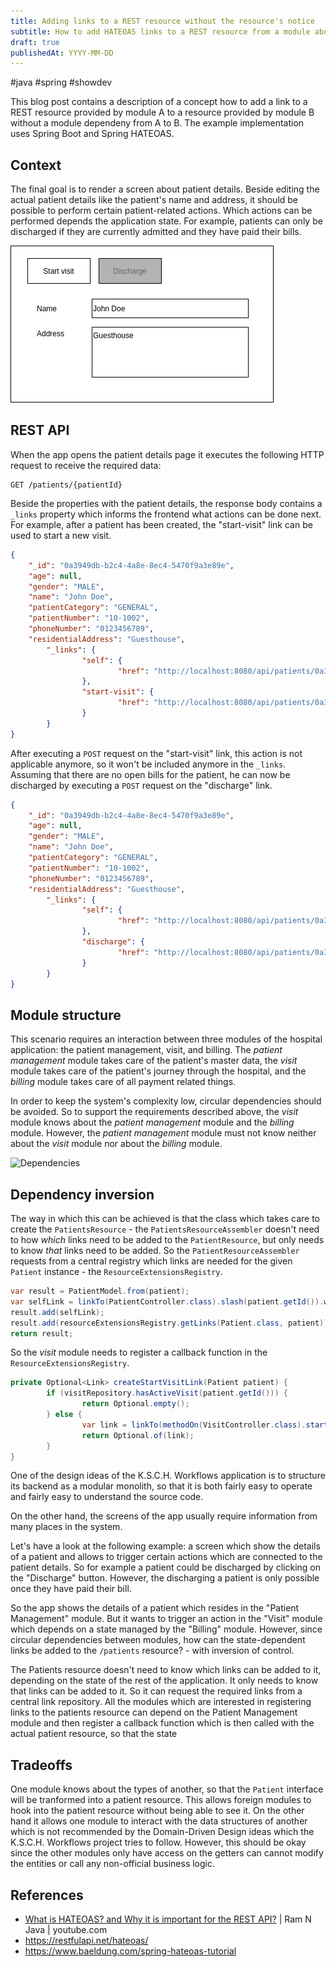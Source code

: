 ```yaml
---
title: Adding links to a REST resource without the resource's notice
subtitle: How to add HATEOAS links to a REST resource from a module about which it doesn't know about
draft: true
publishedAt: YYYY-MM-DD
---
```


#java #spring #showdev

This blog post contains a description of a concept how to add a link to a REST resource provided by module A to a resource provided by module B without a module dependeny from A to B. The example implementation uses Spring Boot and Spring HATEOAS.

## Context

The final goal is to render a screen about patient details. Beside editing the actual patient details like the patient's name and address, it should be possible to perform certain patient-related actions. Which actions can be performed depends the application state. For example, patients can only be discharged if they are currently admitted and they have paid their bills.

![Screen concept](img/screen-concept.png)


## REST API

When the app opens the patient details page it executes the following HTTP request to receive the required data:

```
GET /patients/{patientId}
```

Beside the properties with the patient details, the response body contains a `_links` property which informs the frontend what actions can be done next. For example, after a patient has been created, the "start-visit" link can be used to start a new visit.

```json
{
    "_id": "0a3949db-b2c4-4a8e-8ec4-5470f9a3e89e",
    "age": null,
    "gender": "MALE",
    "name": "John Doe",
    "patientCategory": "GENERAL",
    "patientNumber": "10-1002",
    "phoneNumber": "0123456789",
    "residentialAddress": "Guesthouse",
		"_links": {
				"self": {
						"href": "http://localhost:8080/api/patients/0a3949db-b2c4-4a8e-8ec4-5470f9a3e89e"
				},
				"start-visit": {
						"href": "http://localhost:8080/api/patients/0a3949db-b2c4-4a8e-8ec4-5470f9a3e89e/visits"
				}
		}
}
```

After executing a `POST` request on the "start-visit" link, this action is not applicable anymore, so it won't be included anymore in the `_links`. Assuming that there are no open bills for the patient, he can now be discharged by executing a `POST` request on the "discharge" link.

```json
{
    "_id": "0a3949db-b2c4-4a8e-8ec4-5470f9a3e89e",
    "age": null,
    "gender": "MALE",
    "name": "John Doe",
    "patientCategory": "GENERAL",
    "patientNumber": "10-1002",
    "phoneNumber": "0123456789",
    "residentialAddress": "Guesthouse",
		"_links": {
				"self": {
						"href": "http://localhost:8080/api/patients/0a3949db-b2c4-4a8e-8ec4-5470f9a3e89e"
				},
				"discharge": {
						"href": "http://localhost:8080/api/patients/0a3949db-b2c4-4a8e-8ec4-5470f9a3e89e/visits"
				}
		}
}
```

## Module structure

This scenario requires an interaction between three modules of the hospital application: the patient management, visit, and billing. The _patient management_ module takes care of the patient's master data, the _visit_ module takes care of the patient's journey through the hospital, and the _billing_ module takes care of all payment related things.

In order to keep the system's complexity low, circular dependencies should be avoided. So to support the requirements described above, the _visit_ module knows about the _patient management_ module and the _billing_ module. However, the _patient management_ module must not know neither about the _visit_ module nor about the _billing_ module.

![Dependencies](img/dependencies.png)

## Dependency inversion

The way in which this can be achieved is that the class which takes care to create the `PatientsResource` - the `PatientsResourceAssembler` doesn't need to how _which_ links need to be added to the `PatientResource`, but only needs to know _that_ links need to be added. So the `PatientResourceAssembler` requests from a central registry which links are needed for the given `Patient` instance - the `ResourceExtensionsRegistry`.

```java
var result = PatientModel.from(patient);
var selfLink = linkTo(PatientController.class).slash(patient.getId()).withSelfRel();
result.add(selfLink);
result.add(resourceExtensionsRegistry.getLinks(Patient.class, patient));
return result;
```

So the _visit_ module needs to register a callback function in the `ResourceExtensionsRegistry`.

```java
private Optional<Link> createStartVisitLink(Patient patient) {
		if (visitRepository.hasActiveVisit(patient.getId())) {
				return Optional.empty();
		} else {
				var link = linkTo(methodOn(VisitController.class).startVisit(patient.getId())).withRel("start-visit");
				return Optional.of(link);
		}
}
```


One of the design ideas of the K.S.C.H. Workflows application is to structure its backend as a modular monolith, so that it is both fairly easy to operate and fairly easy to understand the source code.

On the other hand, the screens of the app usually require information from many places in the system.

Let's have a look at the following example: a screen which show the details of a patient and allows to trigger certain actions which are connected to the patient details. So for example a patient could be discharged by clicking on the "Discharge" button. However, the discharging a patient is only possible once they have paid their bill.

So the app shows the details of a patient which resides in the "Patient Management" module. But it wants to trigger an action in the "Visit" module which depends on a state managed by the "Billing" module. However, since circular dependencies between modules, how can the state-dependent links be added to the `/patients` resource? - with inversion of control.

The Patients resource doesn't need to know which links can be added to it, depending on the state of the rest of the application. It only needs to know that links can be added to it. So it can request the required links from a central link repository. All the modules which are interested in registering links to the patients resource can depend on the Patient Management module and then register a callback function which is then called with the actual patient resource, so that the state


## Tradeoffs

One module knows about the types of another, so that the `Patient` interface will be tranformed into a patient resource. This allows foreign modules to hook into the patient resource without being able to see it. On the other hand it allows one module to interact with the data structures of another which is not recommended by the Domain-Driven Design ideas which the K.S.C.H. Workflows project tries to follow. However, this should be okay since the other modules only have access on the getters can cannot modify the entities or call any non-official business logic.

## References

- [What is HATEOAS? and Why it is important for the REST API?](https://www.youtube.com/watch?v=_-vglnEttLI) | Ram N Java | youtube.com
- https://restfulapi.net/hateoas/
- https://www.baeldung.com/spring-hateoas-tutorial
